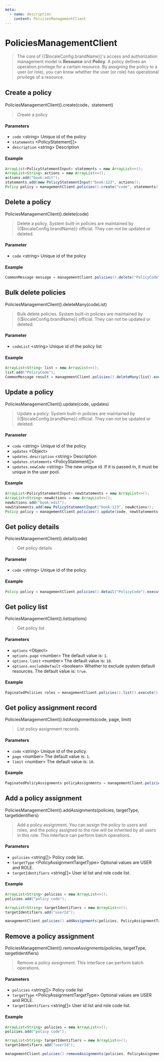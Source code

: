 ```yaml
---
meta:
  - name: description
    content: PoliciesManagementClient
---
```


# PoliciesManagementClient

<LastUpdated/>

> The core of {{$localeConfig.brandName}}'s access and authorization management model is **Resource** and **Policy**. A policy defines an operation privilege for a certain resource. By assigning the policy to a user (or role), you can know whether the user (or role) has operational privilege of a resource.

## Create a policy

PoliciesManagementClient().create(code，statement)

> Create a policy

#### Parameters

- `code` \<string\> Unique id of the policy
- `statements` \<PolicyStatement[]\>
- `description` \<string\> Description

#### Example

```java
ArrayList<PolicyStatementInput> statements = new ArrayList<>();
ArrayList<String> actions = new ArrayList<>();
actions.add("book:edit");
statements.add(new PolicyStatementInput("book:123", actions));
Policy policy = managementClient.policies().create("code", statements).execute();
```

## Delete a policy

PoliciesManagementClient().delete(code)

> Delete a policy. System built-in policies are maintained by {{$localeConfig.brandName}} official. They can not be updated or deleted.

#### Parameter

- `code` \<string\> Unique id of the policy

#### Example

```java
CommonMessage message = managementClient.policies().delete("PolicyCode").execute();
```

## Bulk delete policies

PoliciesManagementClient().deleteMany(codeList)

> Bulk delete policies. System built-in policies are maintained by {{$localeConfig.brandName}} official. They can not be updated or deleted.

#### Parameter

- `codeList` \<string\> Unique id of the policy list

#### Example

```java
ArrayList<String> list = new ArrayList<>();
list.add("PolicyCode");
CommonMessage result = managementClient.policies().deleteMany(list).execute();
```

## Update a policy 

PoliciesManagementClient().update(code, updates)

> Update a policy. System built-in policies are maintained by {{$localeConfig.brandName}} official. They can not be updated or deleted.

#### Parameter

- `code` \<string\> Unique id of the policy
- `updates` \<Object\>
- `updates.description` \<string\> Description
- `updates.statements` \<PolicyStatement[]\>
- `updates.newCode` \<string\> The new unique id. If it is passed in, it must be unique in the user pool.

#### Example

```java
ArrayList<PolicyStatementInput> newStatements = new ArrayList<>();
ArrayList<String> newActions = new ArrayList<>();
newActions.add("book:edit");
newStatements.add(new PolicyStatementInput("book:123", newActions));
Policy policy = managementClient.policies().update(code, newStatements, "desc").execute();
```

## Get policy details

PoliciesManagementClient().detail(code)

> Get policy details

#### Parameter

- `code` \<string\> Unique id of the policy.

#### Example

```java
Policy policy = managementClient.policies().detail("PolicyCode").execute();
```

## Get policy list

PoliciesManagementClient().list(options)

> Get policy list

#### Parameters

- `options` \<Object\>
- `options.page` \<number\> The default value is: `1`.
- `options.limit` \<number\> The default value is: `10`.
- `options.excludeDefault` \<boolean\> Whether to exclude system default resources. The default value is: `true`.

#### Example

```java
PaginatedPolicies roles = managementClient.policies().list().execute();
```

## Get policy assignment record

PoliciesManagementClient().listAssignments(code, page, limit)

> List policy assignment records.

#### Parameters

- `code` \<string\> Unique id of the policy.
- `page` \<number\> The default value is: `1`.
- `limit` \<number\> The default value is: `10`.

#### Example

```java
PaginatedPolicyAssignments policyAssignments = managementClient.policies().listAssignments("code").execute();
```

## Add a policy assignment

PoliciesManagementClient().addAssignments(policies, targetType, targetIdentifiers)

> Add a policy assignment. You can assign the policy to users and roles, and the policy assigned to the role will be inherited by all users in this role. This interface can perform batch operations.

#### Parameters

- `policies` \<string[]\> Policy code list.
- `targetType` \<PolicyAssignmentTargetType\> Optional values are USER and ROLE.
- `targetIdentifiers` \<string[]\> User id list and role code list.

#### Example

```java
ArrayList<String> policies = new ArrayList<>();
policies.add("policy code");

ArrayList<String> targetIdentifiers = new ArrayList<>();
targetIdentifiers.add("userId");

managementClient.policies().addAssignments(policies, PolicyAssignmentTargetType.USER, targetIdentifiers).execute();
```

## Remove a policy assignment

PoliciesManagementClient().removeAssignments(policies, targetType, targetIdentifiers)

> Remove a policy assignment. This interface can perform batch operations.

#### Parameters

- `policies` \<string[]\> Policy code list
- `targetType` \<PolicyAssignmentTargetType\> Optional values are USER and ROLE.
- `targetIdentifiers` \<string[]\> User id list and role code list.

#### Example

```java
ArrayList<String> policies = new ArrayList<>();
policies.add("policy code");

ArrayList<String> targetIdentifiers = new ArrayList<>();
targetIdentifiers.add("userId");

managementClient.policies().removeAssignments(policies, PolicyAssignmentTargetType.USER, targetIdentifiers).execute();
```
